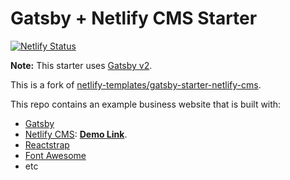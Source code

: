# Gatsby + Netlify CMS Starter

[![Netlify Status](https://api.netlify.com/api/v1/badges/96042681-80df-496a-80aa-0c1e80735a76/deploy-status)](https://app.netlify.com/sites//mnishiguchi-gatsby-starter-netlify-cms/deploys)

**Note:** This starter uses [Gatsby v2](https://www.gatsbyjs.org/blog/2018-09-17-gatsby-v2/).

This is a fork of [netlify-templates/gatsby-starter-netlify-cms](https://github.com/netlify-templates/gatsby-starter-netlify-cms).

This repo contains an example business website that is built with:
- [Gatsby](https://www.gatsbyjs.org/)
- [Netlify CMS](https://www.netlifycms.org): **[Demo Link](https://mnishiguchi-gatsby-starter-netlify-cms.netlify.com/)**.
- [Reactstrap](https://reactstrap.github.io/)
- [Font Awesome](https://fontawesome.com/how-to-use/on-the-web/using-with/react)
- etc
